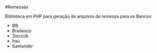 #Remessax

Biblioteca em PHP para geração de arquivos de remessa para os Bancos: 

 - BB
 - Bradesco
 - Sisccob
 - Itau
 - Santander

 